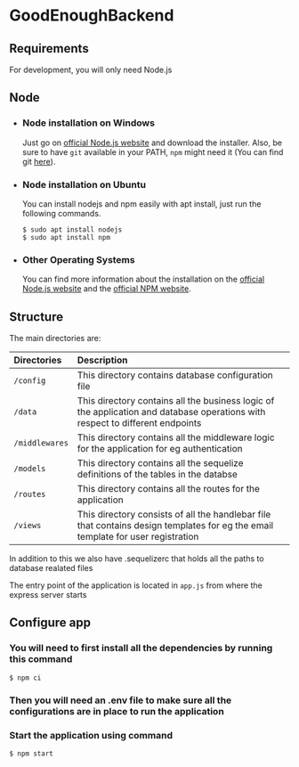 # GoodEnoughBackend

## Requirements
For development, you will only need Node.js

## Node
- ### Node installation on Windows

  Just go on [official Node.js website](https://nodejs.org/) and download the installer.
Also, be sure to have `git` available in your PATH, `npm` might need it (You can find git [here](https://git-scm.com/)).

- ### Node installation on Ubuntu

  You can install nodejs and npm easily with apt install, just run the following commands.

      $ sudo apt install nodejs
      $ sudo apt install npm

- ### Other Operating Systems
  You can find more information about the installation on the [official Node.js website](https://nodejs.org/) and the [official NPM website](https://npmjs.org/).

## Structure
The main directories are:

| Directories   | Description                                                                                                                           |
| :------------ | :------------------------------------------------------------------------------------------------------------------------------------ |
| `/config`     | This directory contains database configuration file                                                                                   |
| `/data`       | This directory contains all the business logic of the application and database operations with respect to different endpoints         |
| `/middlewares`| This directory contains all the middleware logic for the application for eg authentication                                            |
| `/models`     | This directory contains all the sequelize definitions of the tables in the databse                                                    |
| `/routes`     | This directory contains all the routes for the application                                                                            |
| `/views`      | This directory consists of all the handlebar file that contains design templates for eg the email template for user registration      |

In addition to this we also have .sequelizerc that holds all the paths to database realated files

The entry point of the application is located in `app.js` from where the express server starts

## Configure app
  ### You will need to first install all the dependencies by running this command
    $ npm ci
  
  ### Then you will need an .env file to make sure all the configurations are in place to run the application
  
  ### Start the application using command
    $ npm start
